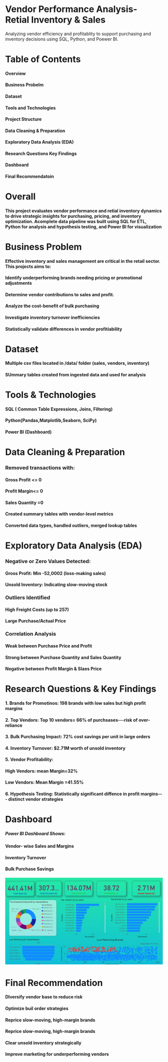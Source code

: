# Vendor Performance Analysis- Retial Inventory & Sales

Analyzing vendor efficiency and profitablity to support purchasing and inventory decisions using SQL, Python, and Poewer BI.

# Table of Contents
#### Overview
#### Business Probelm 
#### Dataset 
#### Tools and Technologies
#### Project Structure
#### Data Cleaning & Preparation
#### Exploratory Data Analysis (EDA)
#### Research Questions Key Findings
#### Dashboard
#### Final Recommendatoin


# Overall
#### This project evaluates vendor performance and retial inventory dynamics to drive strategic insights for purchasing, pricing, and inventory optimization. Acomplete data pipeline was built using SQL for ETL, Python for analysis and hypothesis testing, and Power BI for visualization

# Business Problem

#### Effective inventory and sales management are critical in the retail sector. This projects aims to:
#### Identify underperforming brands needing pricing or promotional adjustments
#### Determine vendor contributions to sales and profit.
#### Analyze the cost-benefit of bulk purchasing
#### Investigate inventory turnover inefficiencies 
#### Statistically validate differences in vendor profitiability

# Dataset
#### Multiple csv files located in /data/ folder (sales, vendors, inventory)
#### SUmmary tables created from ingested data and used for analysis

# Tools & Technologies
#### SQL ( Common Table Expressions, Joins, Filtering)
#### Python(Pandas,Matplotlib,Seaborn, SciPy)
#### Power BI (Dashboard)

# Data Cleaning & Preparation

### Removed transactions with:
  #### Gross Profit <= 0
  #### Profit Margin<= 0
  #### Sales Quantity =0
#### Created summary tables with vendor-level metrics
#### Converted data types, handled outliers, merged lookup tables

# Exploratory Data Analysis (EDA)

### Negative or Zero Values Detected:
  #### Gross Profit: Min -52,0002 (loss-making sales)
  #### Unsold Inventory: Indicating slow-moving stock

### Outliers Identified
  #### High Freight Costs (up to 257)

  #### Large Purchase/Actual Price

### Correlation Analysis
  #### Weak between Purchase Price and  Profit
  #### Strong between Purchase Quantity and Sales Quantity 
  #### Negative between Profit Margin & Slaes Price 
# Research Questions & Key Findings

#### 1. Brands for Promotinos: 198 brands with low sales but high profit margins
#### 2. Top Vendors: Top 10 vendors= 66% of purchsases---risk of over-reliance
#### 3. Bulk Purchasing Impact: 72% cost savings per unit in large orders
#### 4. Inventory Turnover: $2.71M worth of unsold inventory

#### 5. Vendor Profitability:
 #### High Vendors: mean Margin=32%
 #### Low Vendors: Mean Margin =41.55% 
#### 6. Hypothesis Testing: Statistically significant diffence in profit margins--- distinct vendor strategies 

# Dashboard

##### Power BI Dashboard Shows:
 #### Vendor- wise Sales and Margins
 #### Inventory Turnover
 #### Bulk Purchase Savings

 ![alt text](image.png)


 # Final Recommendation
 #### DIversify vendor base to reduce risk
 #### Optimize buil order strategies 
 #### Reprice slow-moving, high-margin brands
 #### Reprice slow-moving, high-margin brands
 #### Clear unsold inventory strategically
 #### Improve marketing for underperforming vendors
 